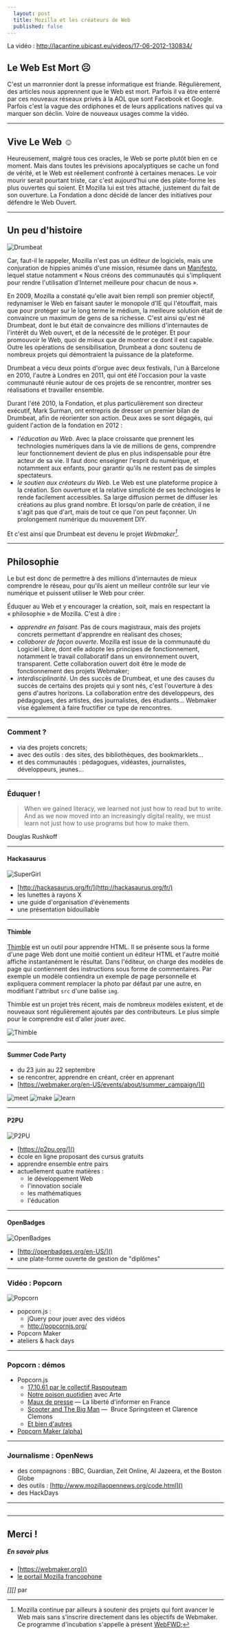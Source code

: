 ```yaml
---
  layout: post
  title: Mozilla et les créateurs de Web
  published: false
---
```


La vidéo : http://lacantine.ubicast.eu/videos/17-06-2012-130834/


## Le Web Est Mort ☹

C'est un marronnier dont la presse informatique est friande. Régulièrement, des articles nous apprennent que le Web est mort. Parfois il va être enterré par ces nouveaux réseaux privés à la AOL que sont Facebook et Google. Parfois c'est la vague des ordiphones et de leurs applications natives qui va marquer son déclin. Voire de nouveaux usages comme la vidéo.

---

## Vive Le Web ☺

Heureusement, malgré tous ces oracles, le Web se porte plutôt bien en ce moment. Mais dans toutes les prévisions apocalyptiques se cache un fond de vérité, et le Web est réellement confronté à certaines menaces. Le voir mourir serait pourtant triste, car c'est aujourd'hui une des plate-forme les plus ouvertes qui soient. Et Mozilla lui est très attaché, justement du fait de son ouverture. La Fondation a donc décidé de lancer des initiatives pour défendre le Web Ouvert.

---

## Un peu d'histoire

![Drumbeat](https://www.drumbeat.org/media/images/drumbeat-logo-splash.png)

Car, faut-il le rappeler, Mozilla n'est pas un éditeur de logiciels, mais une conjuration de hippies animés d'une mission, résumée dans un [Manifesto](http://www.mozilla.org/about/manifesto.fr.html), lequel statue notamment « Nous créons des communautés qui s'impliquent pour rendre l'utilisation d'Internet meilleure pour chacun de nous ».

En 2009, Mozilla a constaté qu'elle avait bien rempli son premier objectif, redynamiser le Web en faisant sauter le monopole d'IE qui l'étouffait, mais que pour protéger sur le long terme le médium, la meilleure solution était de convaincre un maximum de gens de sa richesse. C'est ainsi qu'est né Drumbeat, dont le but était de convaincre des millions d'internautes de l'intérêt du Web ouvert, et de la nécessité de le protéger. Et pour promouvoir le Web, quoi de mieux que de montrer ce dont il est capable. Outre les opérations de sensibilisation, Drumbeat a donc soutenu de nombreux projets qui démontraient la puissance de la plateforme.

Drumbeat a vécu deux points d'orgue avec deux festivals, l'un à Barcelone en 2010, l'autre à Londres en 2011, qui ont été l'occasion pour la vaste communauté réunie autour de ces projets de se rencontrer, montrer ses réalisations et travailler ensemble.

Durant l'été 2010, la Fondation, et plus particulièrement son directeur exécutif, Mark Surman, ont entrepris de dresser un premier bilan de Drumbeat, afin de réorienter son action. Deux axes se sont dégagés, qui guident l'action de la fondation en 2012 :

* *l'éducation au Web*. Avec la place croissante que prennent les technologies numériques dans la vie de millions de gens, comprendre leur fonctionnement devient de plus en plus indispensable pour être acteur de sa vie. Il faut donc enseigner l'esprit du numérique, et notamment aux enfants, pour garantir qu'ils ne restent pas de simples spectateurs.
* *le soutien aux créateurs du Web*. Le Web est une plateforme propice à la création. Son ouverture et la relative simplicité de ses technologies le rende facilement accessibles. Sa large diffusion permet de diffuser les créations au plus grand nombre. Et lorsqu'on parle de création, il ne s'agit pas que d'art, mais de tout ce que l'on peut façonner. Un prolongement numérique du mouvement DIY.

Et c'est ainsi que Drumbeat est devenu le projet *Webmaker[^WebFwd]*.

[^WebFwd]: Mozilla continue par ailleurs à soutenir des projets qui font avancer le Web mais sans s'inscrire directement dans les objectifs de Webmaker. Ce programme d'incubation s'appelle à présent [WebFWD](https://webfwd.org/);

---

## Philosophie

Le but est donc de permettre à des millions d'internautes de mieux comprendre le réseau, pour qu'ils aient un meilleur contrôle sur leur vie numérique et puissent utiliser le Web pour créer.

Éduquer au Web et y encourager la création, soit, mais en respectant la « philosophie » de Mozilla. C'est à dire :

* *apprendre en faisant*. Pas de cours magistraux, mais des projets concrets permettant d'apprendre en réalisant des choses;
* *collaborer de façon ouverte*. Mozilla est issue de la communauté du Logiciel Libre, dont elle adopte les principes de fonctionnement, notamment le travail collaboratif dans un environnement ouvert, transparent. Cette collaboration ouvert doit être le mode de fonctionnement des projets Webmaker;
* *interdisciplinarité*. Un des succès de Drumbeat, et une des causes du succès de certains des projets qui y sont nés, c'est l'ouverture à des gens d'autres horizons. La collaboration entre des développeurs, des pédagogues, des artistes, des journalistes, des étudiants… Webmaker vise également à faire fructifier ce type de rencontres.

---

### Comment ?

* via des projets concrets;
* avec des outils : des sites, des bibliothèques, des bookmarklets…
* et des communautés : pédagogues, vidéastes, journalistes, développeurs, jeunes…

---

### Éduquer !

<section vocab="http://schema.org/" about="" typeof="Article" class="cite">
<blockquote property="articleBody" cite="">
When we gained literacy, we learned not just how to read but to write. And as we now moved into an increasingly digital reality, we must learn not just how to use programs but how to make them.
</blockquote>
<footer><span class="author vcard"><span property="dc:contributor" class="fn">Douglas Rushkoff</span></span></footer>
</section>

---

#### Hackasaurus

![SuperGirl](http://www.hackasaurus.org/images/goggles/supergirl.png)

* [http://hackasaurus.org/fr/](http://hackasaurus.org/fr/)
* les lunettes à rayons X
* une guide d'organisation d'évènements
* une présentation bidouillable

---

#### Thimble

[Thimble](https://thimble.webmaker.org/en-US/) est un outil pour apprendre HTML. Il se présente sous la forme d'une page Web dont une moitié contient un éditeur HTML et l'autre moitié affiche instantanément le résultat. Dans l'éditeur, on charge des modèles de page qui contiennent des instructions sous forme de commentaires. Par exemple un modèle contiendra un exemple de page personnelle et expliquera comment remplacer la photo par défaut par une autre, en modifiant l'attribut `src` d'une balise `img`.

Thimble est un projet très récent, mais de nombreux modèles existent, et de nouveaux sont régulièrement ajoutés par des contributeurs. Le plus simple pour le comprendre est d'aller jouer avec.

![Thimble](https://thimble.webmaker.org/media/img/projectpeoples.png)

---

#### Summer Code Party

* du 23 juin au 22 septembre
* se rencontrer, apprendre en créant, créer en apprenant
* [https://webmaker.org/en-US/events/about/summer_campaign/]()

![meet](https://webmaker.org/media/img/icons/meet.jpg)
![make](https://webmaker.org/media/img/icons/make.jpg)
![learn](https://webmaker.org/media/img/icons/learn.jpg)

---

#### P2PU

![P2PU](https://p2pu.org/media/images/schools/1/9b9930e4ff276adb7d1925c9a6e1435c_1.png)

* [https://p2pu.org/]()
* école en ligne proposant des cursus gratuits
* apprendre ensemble entre pairs
* actuellement quatre matières :
  * le développement Web
  * l'innovation sociale
  * les mathématiques
  * l'éducation

---

#### OpenBadges

![OpenBadges](http://billymeinke.files.wordpress.com/2012/03/screen-shot-2012-03-22-at-8-21-17-pm.png)

* [http://openbadges.org/en-US/]()
* une plate-forme ouverte de gestion de "diplômes"

---

### Vidéo : Popcorn

![Popcorn](http://mozillapopcorn.org/wp-content/themes/popcorn/images/poster.png)

* popcorn.js :
  * jQuery pour jouer avec des vidéos
  * http://popcornjs.org/
* Popcorn Maker
* ateliers & hack days

---

### Popcorn : démos

* Popcorn.js
  * [17.10.61 par le collectif Raspouteam](http://www.raspouteam.org/1961/)
  * [Notre poison quotidien](http://notre-poison-quotidien.arte.tv/fr/) avec Arte
  * [Maux de presse](http://stagepro.ateliercfd.org/mauxdepresse/) — La liberté d'informer en France
  * [Scooter and The Big Man](http://scooterandthebigman.org/index.html) —  Bruce Springsteen et Clarence Clemons
  * [Et bien d'autres](http://popcornjs.org/demos)
* [Popcorn Maker (alpha)](http://mozillapopcorn.org:8888)

---

### Journalisme : OpenNews

* des compagnons : BBC, Guardian, Zeit Online, Al Jazeera, et the Boston Globe
* des outils : [http://www.mozillaopennews.org/code.html]()
* des HackDays

---

<!-- we need you ! -->
## 


---

## Merci !

##### En savoir plus

* [https://webmaker.org]()
* [le portail Mozilla francophone](http://mozfr.org/)

<section vocab="http://schema.org/" about="" typeof="Article" class="cite">
<blockquote property="articleBody" cite="">
<div markdown="1">
</div>
</blockquote>
<footer><cite>[][]</cite> par <span class="author vcard"><span property="dc:contributor" class="fn"></span></span></footer>
</section>


